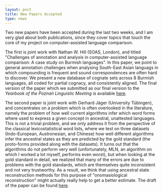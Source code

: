 ```yaml
---
layout: post
title: New Papers Accepted 
type: news
---
```


Two new papers have been accepted during the last two weeks, and I am very glad about both publications, since they cover topics that touch the core of my project on computer-assisted language comparison. 

The first is joint work with Nathan W. Hill (SOAS, London), and titled "Challenges of annotation and analysis in computer-assisted language comparison: A case study on Burmish languages". In this paper, we point to general annotation challenges when analysing South-East Asian languags in which compounding is frequent and sound correspondences are often hard to discover. We present a new database of cognate sets across 8 Burmish languages, all coded for partial cognacy, and consistently aligned. The final version of the paper which we submitted as our final version to the *Yearbook of the Poznań Linguistic Meeting* is available [here](http://lingulist.de/documents/papers/hill-list-2017-challenges-of-annotation.pdf).

The second paper is joint work with Gerhard Jäger (University Tübingen), and concentrates on a problem which is often overlooked in the literature, namely the problem of how well current algorithms infer which word forms where used to express a given concept in ancestral, unattested languages. This is not a trivial problem, and we only address it from the perspective of the classical lexicostatistical word lists, where we test on three datasets (Indo-European, Austronesian, and Chinese) how well different algorithms infer the ancestral states as they are predicted by the gold standard (the proto-forms provided along with the datasets). It turns out that the algorithms do not perform very well (unfortunately, MLN, an algorithm on which I worked a lot myself, performs even worst), but when looking at the gold standard in detail, we realized that many of the errors are due to problems with the gold standards, which are themselves quite inconsistent and not very trustworthy. As a result, we think that using ancestral state reconstruction methods for this purpose of "onomasiological reconstruction" might actually really help to get a better estimate. The draft of the paper can be found [here](http://www.sfs.uni-tuebingen.de/~gjaeger/publications/asrLDC.pdf).

